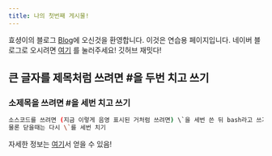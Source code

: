 ```yaml
---
title: 나의 첫번째 게시물!
---
```

효셩이의 블로그 [Blog](https://hyosyung.github.io)에 오신것을 환영합니다.
이것은 연습용 페이지입니다.
네이버 블로그로 오시려면 [여기](https://blog.naver.com/melon940925) 를 눌러주세요!
깃허브 재밋다!

## 큰 글자를 제목처럼 쓰려면 #을 두번 치고 쓰기

### 소제목을 쓰려면 #을 세번 치고 쓰기

``` bash
소스코드를 쓰려면 (지금 이렇게 음영 표시된 거처럼 쓰려면) \`을 세번 쓴 뒤 bash라고 쓰기!
물론 닫을때는 다시 \`를 세번 치기
```

자세한 정보는 [여기](https://mingpd.github.io/)서 얻을 수 있음!

